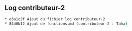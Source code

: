 ## Log contributeur-2
 
```bash
* e3a1c2f Ajout du fichier log contributeur-2
* 84d0b12 Ajout de functions.md (contributeur-2 : Taha)